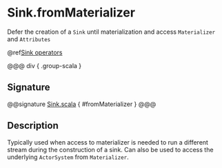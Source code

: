 # Sink.fromMaterializer

Defer the creation of a `Sink` until materialization and access `Materializer` and `Attributes`

@ref[Sink operators](../index.md#sink-operators)

@@@ div { .group-scala }

## Signature

@@signature [Sink.scala](/akka-stream/src/main/scala/akka/stream/scaladsl/Sink.scala) { #fromMaterializer }
@@@

## Description

Typically used when access to materializer is needed to run a different stream during the construction of a sink.
Can also be used to access the underlying `ActorSystem` from `Materializer`.